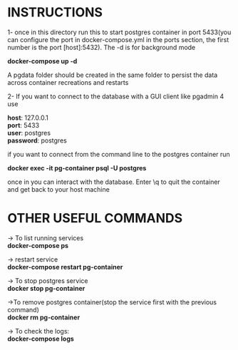 # INSTRUCTIONS

1- once in this directory run this to start postgres container in port 5433(you can configure the port in docker-compose.yml in the ports section, the first number is the port [host]:5432). The -d is for background mode<br />

**docker-compose up -d**<br />

A pgdata folder should be created in the same folder to persist the data across container recreations and restarts<br />

2- If you want to connect to the database with a GUI client like pgadmin 4 use<br />

**host**: 127.0.0.1<br />
**port**: 5433<br />
**user**: postgres<br />
**password**: postgres<br />

if you want to connect from the command line to the postgres container run<br />

**docker exec -it pg-container psql -U postgres**<br />

once in you can interact with the database. Enter \q to quit the container and get back to your host machine<br />

# OTHER USEFUL COMMANDS

-> To list running services<br />
**docker-compose ps**<br />

-> restart service<br />
**docker-compose restart pg-container**<br />

-> To stop postgres service<br />
**docker stop pg-container**<br />

->To remove postgres container(stop the service first with the previous command)<br />
**docker rm pg-container**<br />

-> To check the logs:<br />
**docker-compose logs**<br />
